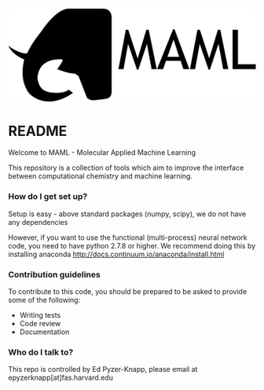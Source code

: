 ![maml_bw.png](/maml_bw.png)

# README #

Welcome to MAML - Molecular Applied Machine Learning

This repository is a collection of tools which aim to improve the interface between computational chemistry and machine learning.

### How do I get set up? ###

Setup is easy - above standard packages (numpy, scipy), we do not have any dependencies 


However, if you want to use the functional (multi-process) neural network code, you need to have python 2.7.8 or higher.  We recommend doing this by installing anaconda
http://docs.continuum.io/anaconda/install.html

### Contribution guidelines ###



To contribute to this code, you should be prepared to be asked to provide some of the following:

* Writing tests
* Code review
* Documentation

### Who do I talk to? ###

This repo is controlled by Ed Pyzer-Knapp, please email at epyzerknapp[at]fas.harvard.edu

